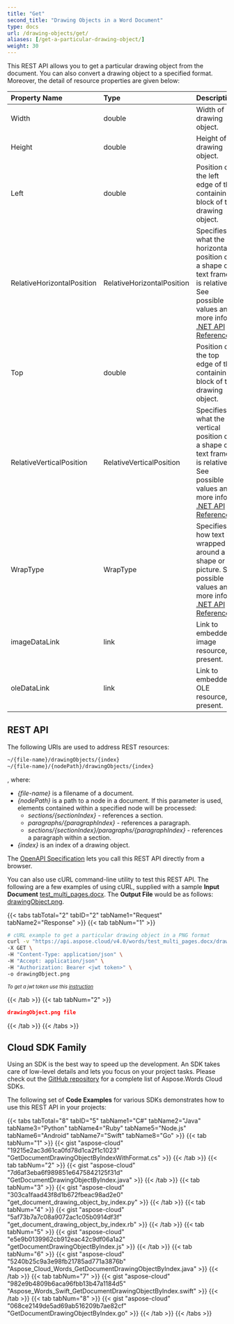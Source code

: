 ```yaml
---
title: "Get"
second_title: "Drawing Objects in a Word Document"
type: docs
url: /drawing-objects/get/
aliases: [/get-a-particular-drawing-object/]
weight: 30
---
```


This REST API allows you to get a particular drawing object from the document. You can also convert a drawing object to a specified format. Moreover, the detail of resource properties are given below:

|Property Name|Type|Description|
| :- | :- | :- |
|Width|double|Width of drawing object.|
|Height|double|Height of drawing object.|
|Left|double|Position of the left edge of the containing block of the drawing object.|
|RelativeHorizontalPosition|RelativeHorizontalPosition|Specifies what the horizontal position of a shape or text frame is relative. See possible values and more info at [.NET API Reference.](https://apireference.aspose.com/net/words/aspose.words.drawing/relativehorizontalposition)|
|Top|double|Position of the top edge of the containing block of the drawing object.|
|RelativeVerticalPosition|RelativeVerticalPosition|Specifies what the vertical position of a shape or text frame is relative. See possible values and more info at [.NET API Reference.](https://apireference.aspose.com/net/words/aspose.words.drawing/relativeverticalposition)|
|WrapType|WrapType|Specifies how text is wrapped around a shape or picture. See possible values and more info at [.NET API Reference](https://apireference.aspose.com/net/words/aspose.words.drawing/wraptype).|
|imageDataLink|link|Link to embedded image resource, if present.|
|oleDataLink|link|Link to embedded OLE resource, if present.|

## REST API

The following URIs are used to address REST resources:

```HTML
~/{file-name}/drawingObjects/{index}
~/{file-name}/{nodePath}/drawingObjects/{index}
```
, where:

- *{file-name}* is a filename of a document.
- *{nodePath}* is a path to a node in a document. If this parameter is used, elements contained within a specified node will be processed:
  - *sections/{sectionIndex}* - references a section.
  - *paragraphs/{paragraphIndex}* - references a paragraph.
  - *sections/{sectionIndex}/paragraphs/{paragraphIndex}* - references a paragraph within a section.
- *{index}* is an index of a drawing object.

The [OpenAPI Specification](https://apireference.aspose.cloud/words/#/DrawingObjects/GetDocumentDrawingObjectByIndex) lets you call this REST API directly from a browser. 

You can also use cURL command-line utility to test this REST API. The following are a few examples of using cURL, supplied with a sample **Input Document** [test_multi_pages.docx](test_multi_pages.docx). The **Output File** would be as follows: [drawingObject.png](drawingObject.png).

{{< tabs tabTotal="2" tabID="2" tabName1="Request" tabName2="Response" >}}
{{< tab tabNum="1" >}}

```bash
# cURL example to get a particular drawing object in a PNG format
curl -v "https://api.aspose.cloud/v4.0/words/test_multi_pages.docx/drawingObjects/0?format=png" \
-X GET \
-H "Content-Type: application/json" \
-H "Accept: application/json" \
-H "Authorization: Bearer <jwt token>" \
-o drawingObject.png
```

<p style="margin:0;font-size:80%;font-style:italic">To get a jwt token use this <a href="/words/getting-started/available-sdks/#curl">instruction</a></p>

{{< /tab >}}
{{< tab tabNum="2" >}}

```json
drawingObject.png file
```

{{< /tab >}}
{{< /tabs >}}

## Cloud SDK Family

Using an SDK is the best way to speed up the development. An SDK takes care of low-level details and lets you focus on your project tasks. Please check out the [GitHub repository](https://github.com/aspose-words-cloud) for a complete list of Aspose.Words Cloud SDKs.

The following set of **Code Examples** for various SDKs demonstrates how to use this REST API in your projects:

{{< tabs tabTotal="8" tabID="5" tabName1="C#" tabName2="Java" tabName3="Python" tabName4="Ruby" tabName5="Node.js" tabName6="Android" tabName7="Swift" tabName8="Go" >}}
{{< tab tabNum="1" >}}
{{< gist "aspose-cloud" "19215e2ac3d61ca0fd78d1ca2f1c1023" "GetDocumentDrawingObjectByIndexWithFormat.cs" >}}
{{< /tab >}}
{{< tab tabNum="2" >}}
{{< gist "aspose-cloud" "7d6af3eba6f989851e6475842125f31d" "GetDocumentDrawingObjectByIndex.java" >}}
{{< /tab >}}
{{< tab tabNum="3" >}}
{{< gist "aspose-cloud" "303ca1faad43f8d1b672fbeac98ad2e0" "get_document_drawing_object_by_index.py" >}}
{{< /tab >}}
{{< tab tabNum="4" >}}
{{< gist "aspose-cloud" "5af73b7a7c08a9072ac1c05b0914df3f" "get_document_drawing_object_by_index.rb" >}}
{{< /tab >}}
{{< tab tabNum="5" >}}
{{< gist "aspose-cloud" "e5e9b0139962cb912eac42c9df06a1a2" "getDocumentDrawingObjectByIndex.js" >}}
{{< /tab >}}
{{< tab tabNum="6" >}}
{{< gist "aspose-cloud" "5240b25c9a3e98fb21785ad771a3876b" "Aspose_Cloud_Words_GetDocumentDrawingObjectByIndex.java" >}}
{{< /tab >}}
{{< tab tabNum="7" >}}
{{< gist "aspose-cloud" "982e9b4809b6aca96fbb13b47a1184d5" "Aspose_Words_Swift_GetDocumentDrawingObjectByIndex.swift" >}}
{{< /tab >}}
{{< tab tabNum="8" >}}
{{< gist "aspose-cloud" "068ce2149de5ad69ab516209b7ae82cf" "GetDocumentDrawingObjectByIndex.go" >}}
{{< /tab >}}
{{< /tabs >}}

